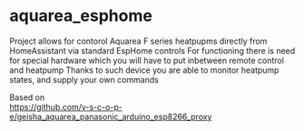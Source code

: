 # aquarea_esphome

Project allows for contorol Aquarea F series heatpupms directly from HomeAssistant via standard EspHome controls
For functioning there is need for special hardware which you will have to put inbetween remote control and heatpump
Thanks to such device you are able to monitor heatpump states, and supply your own commands

Based on<br>
https://github.com/v-s-c-o-p-e/geisha_aquarea_panasonic_arduino_esp8266_proxy
